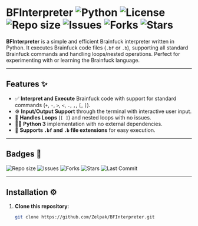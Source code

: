 # **BFInterpreter** ![Python](https://img.shields.io/badge/Python-3.x-blue.svg) ![License](https://img.shields.io/badge/License-MIT-green.svg) ![Repo size](https://img.shields.io/github/repo-size/Zelpak/BFInterpreter?color=blue&label=Repo%20Size&style=flat-square) ![Issues](https://img.shields.io/github/issues/Zelpak/BFInterpreter?style=flat-square) ![Forks](https://img.shields.io/github/forks/Zelpak/BFInterpreter?style=flat-square) ![Stars](https://img.shields.io/github/stars/Zelpak/BFInterpreter?style=flat-square)

**BFInterpreter** is a simple and efficient Brainfuck interpreter written in Python. It executes Brainfuck code files (`.bf` or `.b`), supporting all standard Brainfuck commands and handling loops/nested operations. Perfect for experimenting with or learning the Brainfuck language.

---

## **Features** ✨

- ✅ **Interpret and Execute** Brainfuck code with support for standard commands (`+`, `-`, `>`, `<`, `.`, `,`, `[`, `]`).
- ⚙️ **Input/Output Support** through the terminal with interactive user input.
- 🔁 **Handles Loops** (`[ ]`) and nested loops with no issues.
- 🧑‍💻 **Python 3** implementation with no external dependencies.
- 📝 **Supports `.bf` and `.b` file extensions** for easy execution.

---

## **Badges** 📛

![Repo size](https://img.shields.io/github/repo-size/Zelpak/BFInterpreter?color=blue&label=Repo%20Size&style=flat-square)
![Issues](https://img.shields.io/github/issues/Zelpak/BFInterpreter?style=flat-square)
![Forks](https://img.shields.io/github/forks/Zelpak/BFInterpreter?style=flat-square)
![Stars](https://img.shields.io/github/stars/Zelpak/BFInterpreter?style=flat-square)
![Last Commit](https://img.shields.io/github/last-commit/Zelpak/BFInterpreter?style=flat-square)

---

## **Installation** ⚙️

1. **Clone this repository**:
   ```bash
   git clone https://github.com/Zelpak/BFInterpreter.git

